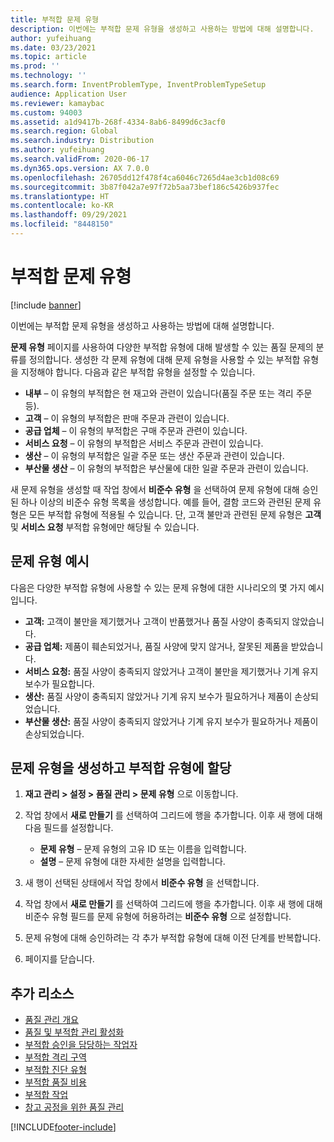 ```yaml
---
title: 부적합 문제 유형
description: 이번에는 부적합 문제 유형을 생성하고 사용하는 방법에 대해 설명합니다.
author: yufeihuang
ms.date: 03/23/2021
ms.topic: article
ms.prod: ''
ms.technology: ''
ms.search.form: InventProblemType, InventProblemTypeSetup
audience: Application User
ms.reviewer: kamaybac
ms.custom: 94003
ms.assetid: a1d9417b-268f-4334-8ab6-8499d6c3acf0
ms.search.region: Global
ms.search.industry: Distribution
ms.author: yufeihuang
ms.search.validFrom: 2020-06-17
ms.dyn365.ops.version: AX 7.0.0
ms.openlocfilehash: 26705dd12f478f4ca6046c7265d4ae3cb1d08c69
ms.sourcegitcommit: 3b87f042a7e97f72b5aa73bef186c5426b937fec
ms.translationtype: HT
ms.contentlocale: ko-KR
ms.lasthandoff: 09/29/2021
ms.locfileid: "8448150"
---
```

# <a name="problem-types-for-nonconformances"></a>부적합 문제 유형

[!include [banner](../includes/banner.md)]

이번에는 부적합 문제 유형을 생성하고 사용하는 방법에 대해 설명합니다.

**문제 유형** 페이지를 사용하여 다양한 부적합 유형에 대해 발생할 수 있는 품질 문제의 분류를 정의합니다. 생성한 각 문제 유형에 대해 문제 유형을 사용할 수 있는 부적합 유형을 지정해야 합니다. 다음과 같은 부적합 유형을 설정할 수 있습니다.

- **내부** – 이 유형의 부적합은 현 재고와 관련이 있습니다(품질 주문 또는 격리 주문 등).
- **고객** – 이 유형의 부적합은 판매 주문과 관련이 있습니다.
- **공급 업체** – 이 유형의 부적합은 구매 주문과 관련이 있습니다.
- **서비스 요청** – 이 유형의 부적합은 서비스 주문과 관련이 있습니다.
- **생산** – 이 유형의 부적합은 일괄 주문 또는 생산 주문과 관련이 있습니다.
- **부산물 생산** – 이 유형의 부적합은 부산물에 대한 일괄 주문과 관련이 있습니다.

새 문제 유형을 생성할 때 작업 창에서 **비준수 유형** 을 선택하여 문제 유형에 대해 승인된 하나 이상의 비준수 유형 목록을 생성합니다. 예를 들어, 결함 코드와 관련된 문제 유형은 모든 부적합 유형에 적용될 수 있습니다. 단, 고객 불만과 관련된 문제 유형은 **고객** 및 **서비스 요청** 부적합 유형에만 해당될 수 있습니다.

## <a name="examples-of-problem-types"></a>문제 유형 예시

다음은 다양한 부적합 유형에 사용할 수 있는 문제 유형에 대한 시나리오의 몇 가지 예시입니다.

- **고객:** 고객이 불만을 제기했거나 고객이 반품했거나 품질 사양이 충족되지 않았습니다.
- **공급 업체:** 제품이 훼손되었거나, 품질 사양에 맞지 않거나, 잘못된 제품을 받았습니다.
- **서비스 요청:** 품질 사양이 충족되지 않았거나 고객이 불만을 제기했거나 기계 유지 보수가 필요합니다.
- **생산:** 품질 사양이 충족되지 않았거나 기계 유지 보수가 필요하거나 제품이 손상되었습니다.
- **부산물 생산:** 품질 사양이 충족되지 않았거나 기계 유지 보수가 필요하거나 제품이 손상되었습니다.

## <a name="create-a-problem-type-and-assign-it-to-nonconformance-types"></a>문제 유형을 생성하고 부적합 유형에 할당

1. **재고 관리 \> 설정 \> 품질 관리 \> 문제 유형** 으로 이동합니다.
1. 작업 창에서 **새로 만들기** 를 선택하여 그리드에 행을 추가합니다. 이후 새 행에 대해 다음 필드를 설정합니다.

    - **문제 유형** – 문제 유형의 고유 ID 또는 이름을 입력합니다.
    - **설명** – 문제 유형에 대한 자세한 설명을 입력합니다.

1. 새 행이 선택된 상태에서 작업 창에서 **비준수 유형** 을 선택합니다.
1. 작업 창에서 **새로 만들기** 를 선택하여 그리드에 행을 추가합니다. 이후 새 행에 대해 비준수 유형 필드를 문제 유형에 허용하려는 **비준수 유형** 으로 설정합니다.
1. 문제 유형에 대해 승인하려는 각 추가 부적합 유형에 대해 이전 단계를 반복합니다.
1. 페이지를 닫습니다.

## <a name="additional-resources"></a>추가 리소스

- [품질 관리 개요](quality-management-processes.md)
- [품질 및 부적합 관리 활성화](enable-quality-management.md)
- [부적합 승인을 담당하는 작업자](quality-responsible-workers.md)
- [부적합 격리 구역](quality-quarantine-zones.md)
- [부적합 진단 유형](quality-diagnostic-types.md)
- [부적합 품질 비용](quality-charges.md)
- [부적합 작업](quality-operations.md)
- [창고 공정을 위한 품질 관리](quality-management-for-warehouses-processes.md)

[!INCLUDE[footer-include](../../includes/footer-banner.md)]
